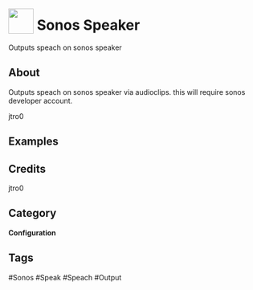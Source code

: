 # <img src="https://raw.githack.com/FortAwesome/Font-Awesome/master/svgs/solid/bullhorn.svg" card_color="#22A7F0" width="50" height="50" style="vertical-align:bottom"/> Sonos Speaker
Outputs speach on sonos speaker

## About
Outputs speach on sonos speaker via audioclips. this will require sonos developer account.

jtro0

## Examples

## Credits
jtro0

## Category
**Configuration**

## Tags
#Sonos
#Speak
#Speach
#Output

